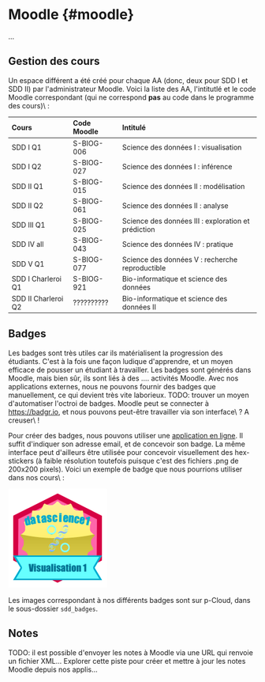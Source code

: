 # Moodle {#moodle}



...

## Gestion des cours

Un espace différent a été créé pour chaque AA (donc, deux pour SDD I et SDD II) par l'administrateur Moodle. Voici la liste des AA, l'intitutlé et le code Moodle correspondant (qui ne correspond **pas** au code dans le programme des cours)\ :

| Cours               | Code Moodle  | Intitulé                                   |
|:--------------------|:-------------|:-------------------------------------------|
| SDD I Q1            | S-BIOG-006   | Science des données I : visualisation      |
| SDD I Q2            | S-BIOG-027   | Science des données I : inférence          |
| SDD II Q1           | S-BIOG-015   | Science des données II : modélisation      |
| SDD II Q2           | S-BIOG-061   | Science des données II : analyse           |
| SDD III Q1          | S-BIOG-025   | Science des données III : exploration et prédiction  |
| SDD IV all          | S-BIOG-043   | Science des données IV : pratique          |
| SDD V Q1            | S-BIOG-077   | Science des données V : recherche reproductible  |
| SDD I Charleroi Q1  | S-BIOG-921   | Bio-informatique et science des données    |
| SDD II Charleroi Q2 | ??????????   | Bio-informatique et science des données II |

## Badges

Les badges sont très utiles car ils matérialisent la progression des étudiants. C'est à la fois une façon ludique d'apprendre, et un moyen efficace de pousser un étudiant à travailler. Les badges sont générés dans Moodle, mais bien sûr, ils sont liés à des .... activités Moodle. Avec nos applications externes, nous ne pouvons fournir des badges que manuellement, ce qui devient très vite laborieux. TODO: trouver un moyen d'automatiser l'octroi de badges. Moodle peut se connecter à https://badgr.io, et nous pouvons peut-être travailler via son interface\ ? A creuser\ !

Pour créer des badges, nous pouvons utiliser une [application en ligne](https://www.openbadges.me/designer.html). Il suffit d'indiquer son adresse email, et de concevoir son badge. La même interface peut d'ailleurs être utilisée pour concevoir visuellement des hex-stickers (à faible résolution toutefois puisque c'est des fichiers .png de 200x200 pixels). Voici un exemple de badge que nous pourrions utiliser dans nos cours\ :

![Exemple de badge](images/moodle/sdd1-02visualisation1.png)

Les images correspondant à nos différents badges sont sur p-Cloud, dans le sous-dossier `sdd_badges`.

## Notes

TODO: il est possible d'envoyer les notes à Moodle via une URL qui renvoie un fichier XML... Explorer cette piste pour créer et mettre à jour les notes Moodle depuis nos applis...
